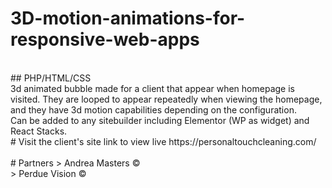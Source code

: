 # 3D-motion-animations-for-responsive-web-apps
<br>
## PHP/HTML/CSS 
<br>
3d animated bubble made for a client that appear when homepage is visited. They are looped to appear repeatedly when viewing the homepage, and they have 3d motion capabilities depending on the configuration. 
<br>
Can be added to any sitebuilder including Elementor (WP as widget) and React Stacks. 
<br>
# Visit the client's site link to view live https://personaltouchcleaning.com/
<br><br>
# Partners
> Andrea Masters ©
<br>
> Perdue Vision ©
